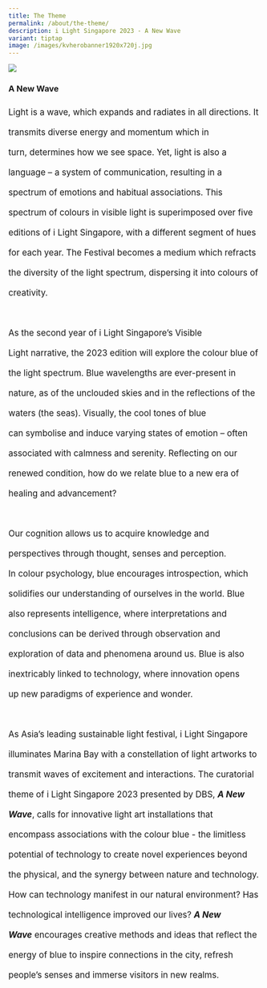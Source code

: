 ```yaml
---
title: The Theme
permalink: /about/the-theme/
description: i Light Singapore 2023 - A New Wave
variant: tiptap
image: /images/kvherobanner1920x720j.jpg
---
```

![](/images/About/202301_iiight%20singapore%20(kv%20landscape%20-%201920px%20x%201080px)-min.jpg)

### A New Wave

<p style="font-size:17px; line-height:40px">Light is a wave, which expands and radiates in all directions. It transmits diverse energy and momentum which in turn,&nbsp;determines how we see space. Yet, light is also a language – a system of communication, resulting in a spectrum of&nbsp;emotions and habitual associations. This spectrum of&nbsp;colours&nbsp;in visible light is superimposed over&nbsp;five editions of&nbsp;i&nbsp;Light&nbsp;Singapore, with a different segment of hues for each year. The Festival becomes a medium which refracts the diversity of&nbsp;the light spectrum, dispersing it into colours of creativity.
<br><br>
As the second year of i Light Singapore’s&nbsp;Visible Light&nbsp;narrative, the 2023 edition will explore the&nbsp;colour&nbsp;blue of the light&nbsp;spectrum. Blue wavelengths are ever-present in nature, as of the unclouded skies and in the reflections of the waters&nbsp;(the seas). Visually, the cool tones of blue can&nbsp;symbolise&nbsp;and induce varying states of emotion – often associated with&nbsp;calmness and serenity. Reflecting on our renewed condition, how do we relate blue to a new era of healing and&nbsp;advancement?
<br><br>
Our cognition allows us to acquire knowledge and perspectives through thought, senses and perception. In&nbsp;colour&nbsp;psychology, blue encourages introspection, which solidifies our understanding of ourselves in the world. Blue also&nbsp;represents intelligence, where interpretations and conclusions can be derived through observation and exploration of&nbsp;data and phenomena around us. Blue is also inextricably linked to technology, where innovation&nbsp;opens up&nbsp;new&nbsp;paradigms of experience and wonder.
<br><br>
As Asia’s leading sustainable light festival, i Light Singapore illuminates Marina Bay with a constellation of light artworks&nbsp;to transmit waves of excitement and interactions. The curatorial theme of i Light Singapore 2023 presented by DBS,&nbsp;<b><i>A New Wave</i></b>, calls for&nbsp;innovative light art installations that encompass associations with the&nbsp;colour&nbsp;blue - the limitless potential of technology&nbsp;to create novel experiences beyond the physical, and the synergy between nature and technology. How can technology&nbsp;manifest in our natural environment? Has technological intelligence improved our lives?&nbsp;<b><i>A New Wave</i></b>&nbsp;encourages&nbsp;creative methods and ideas that reflect the energy of blue to inspire connections in the city, refresh people’s senses and&nbsp;immerse visitors in new realms.</p>